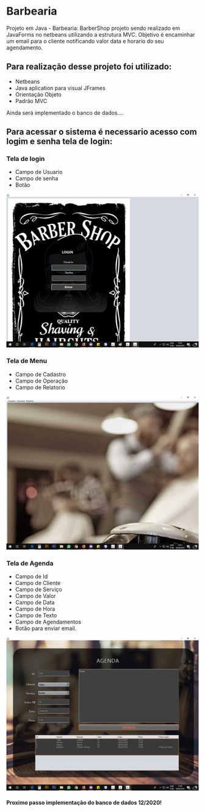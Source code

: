 # Barbearia
Projeto em Java - Barbearia: BarberShop  projeto sendo realizado em JavaForms no netbeans utilizando a estrutura MVC. Objetivo é encaminhar um email para o cliente notificando valor data e horario do seu agendamento.




##  Para realização desse projeto foi utilizado:

  - Netbeans  <br>
  - Java aplication para visual JFrames<br>
  - Orientação Objeto<br>
  - Padrão MVC <br>
  
  Ainda será implementado o banco de dados.... 

## Para acessar o sistema é necessario acesso com logim e senha tela de login:

### Tela de login

- Campo de Usuario 
- Campo de senha
- Botão

![Primeira tela](/_interface/Tela%20Login.jpg "Tela de login")



### Tela de Menu

- Campo de Cadastro
- Campo de Operação
- Campo de Relatorio

![Segunda tela](/_interface/Tela%20Menu%20Princiapal.jpg  "Tela de menu")

### Tela de Agenda

- Campo de Id
- Campo de Cliente
- Campo de Serviço
- Campo de Valor
- Campo de Data
- Campo de Hora
- Campo de Texto 
- Campo de Agendamentos
- Botão para enviar email.


![Terceira tela](/_interface/Agenda1.png "Tela de Agendamento")




#### Proximo passo implementação do banco de dados 12/2020!


